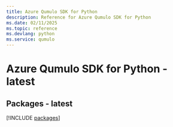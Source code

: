 ```yaml
---
title: Azure Qumulo SDK for Python
description: Reference for Azure Qumulo SDK for Python
ms.date: 02/11/2025
ms.topic: reference
ms.devlang: python
ms.service: qumulo
---
```

# Azure Qumulo SDK for Python - latest
## Packages - latest
[!INCLUDE [packages](qumulo-index.md)]